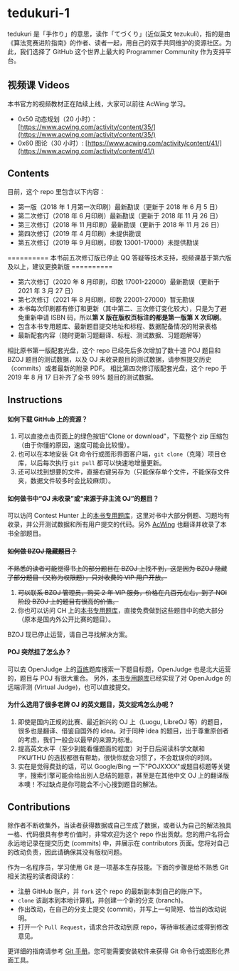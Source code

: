﻿# tedukuri-1
tedukuri 是「手作り」的意思，读作「てづくり」(近似英文 tezukuli)，指的是由《算法竞赛进阶指南》的作者、读者一起，用自己的双手共同维护的资源社区。为此，我们选择了 GitHub 这个世界上最大的 Programmer Community 作为支持平台。

## 视频课 Videos
本书官方的视频教材正在陆续上线，大家可以前往 AcWing 学习。
- 0x50 动态规划（20 小时）： [https://www.acwing.com/activity/content/35/](https://www.acwing.com/activity/content/35/)
- 0x60 图论（30 小时）: [https://www.acwing.com/activity/content/41/](https://www.acwing.com/activity/content/41/)

## Contents
目前，这个 repo 里包含以下内容：
- 第一版（2018 年 1 月第一次印刷）最新勘误（更新于 2018 年 6 月 5 日）
- 第二次修订（2018 年 6 月印刷）最新勘误（更新于 2018 年 11 月 26 日）
- 第三次修订（2018 年 11 月印刷）最新勘误（更新于 2018 年 11 月 26 日）
- 第四次修订（2019 年 4 月印刷）未提供勘误
- 第五次修订（2019 年 9 月印刷，印数 13001-17000）未提供勘误

========== 本书前五次修订版已停止 QQ 答疑等技术支持，视频课基于第六版及以上，建议更换新版 ==========

- 第六次修订（2020 年 8 月印刷，印数 17001-22000）最新勘误（更新于 2021 年 3 月 27 日）
- 第七次修订（2021 年 8 月印刷，印数 22001-27000）暂无勘误
- 本书每次印刷都有修订和更新（其中第二、三次修订变化较大），只是为了避免重新申请 ISBN 码，所以**第 X 版在版权页标注的都是第一版第 X 次印刷**。
- 包含本书专用题库、最新题目提交地址和标程、数据配备情况的附录表格
- 最新配套内容（随时更新习题翻译、标程、测试数据、习题题解等）

相比原书第一版配套光盘，这个 repo 已经先后多次增加了数十道 POJ 题目和 BZOJ 题目的测试数据，以及 OJ 未收录题目的测试数据，请参照提交历史（commits）或者最新的附录 PDF。
相比第四次修订版配套光盘，这个 repo 于 2019 年 8 月 17 日补齐了全书 99% 题目的测试数据。

## Instructions
#### 如何下载 GitHub 上的资源？
1. 可以直接点击页面上的绿色按钮"Clone or download"，下载整个 zip 压缩包（由于你懂的原因，速度可能会比较慢）。
2. 也可以在本地安装 Git 命令行或图形界面客户端，`git clone`（克隆）项目仓库，以后每次执行 `git pull` 都可以快速地增量更新。
3. 还可以找到想要的文件，直接右键另存为（只能保存单个文件，不能保存文件夹，数据文件较多时会比较麻烦）。
#### 如何做书中“OJ 未收录”或“来源于非主流 OJ”的题目？
可以访问 Contest Hunter 上的[本书专用题库](http://contest-hunter.org:83/contest?type=1)，这里对书中大部分例题、习题均有收录，并公开测试数据和所有用户提交的代码。另外 [AcWing](https://www.acwing.com/problem/search/1/?csrfmiddlewaretoken=5es0vcpy4xlqy4BgN1NrRvM2v71SA5MFBx3FxI4fCZaxQYjX2lpKSNmRPfEJmtHs&search_content=%E7%AE%97%E6%B3%95%E7%AB%9E%E8%B5%9B%E8%BF%9B%E9%98%B6%E6%8C%87%E5%8D%97) 也翻译并收录了本书全部题目。
#### ~~如何做 BZOJ 隐藏题目？~~
~~不熟悉的读者可能觉得书上的部分题目在 BZOJ 上找不到，这是因为 BZOJ 隐藏了部分题目（又称为权限题），只对收费的 VIP 用户开放。~~
1. ~~可以联系 BZOJ 管理员，购买 2 年 VIP 服务，价格在几百元左右，到了 NOI 阶段 BZOJ 上的题目有很高的价值。~~
2. 你也可以访问 CH 上的[本书专用题库](http://contest-hunter.org:83/contest?type=1)，直接免费做到这些题目中的绝大部分（原本是国内外公开比赛的题目）。

BZOJ 现已停止运营，请自己寻找解决方案。
#### POJ 突然挂了怎么办？
可以去 OpenJudge 上的[百练](http://bailian.openjudge.cn)题库搜索一下题目标题，OpenJudge 也是北大运营的，题目与 POJ 有很大重合。
另外，[本书专用题库](http://contest-hunter.org:83/contest?type=1)已经实现了对 OpenJudge 的远端评测 (Virtual Judge)，也可以直接提交。
#### 为什么选用了很多老牌 OJ 的英文题目，英文捉鸡怎么办呢？
1. 即使是国内正规的比赛、最近新兴的 OJ 上（Luogu, LibreOJ 等）的题目，很多也是翻译、借鉴自国外的 idea。对于同种 idea 的题目，出于尊重原创者的考虑，我们一般会以最早的来源为标准。
2. 提高英文水平（至少到能看懂题面的程度）对于日后阅读科学文献和 PKU/THU 的选拔都很有帮助，很快你就会习惯了，不会耽误你的时间。
3. 实在是觉得费劲的话，可以 Google/Bing 一下"POJXXXX"或题目标题等关键字，搜索引擎可能会给出别人总结的题意，甚至是在其他中文 OJ 上的翻译版本噢！不过缺点是你可能会不小心搜到题目的解法。

## Contributions
除作者不断收集外，当读者获得数据或自己生成了数据，或者认为自己的解法独具一格、代码很具有参考价值时，非常欢迎为这个 repo 作出贡献。您的用户名将会永远地记录在提交历史 (commits) 中，并展示在 contributors 页面。您将对自己的改动负责，因此请确保其没有版权问题。

作为一名程序员，学习使用 Git 是一项基本生存技能。下面的步骤是给不熟悉 Git 相关流程的读者阅读的：
- 注册 GitHub 账户，并 `fork` 这个 repo 的最新副本到自己的账户下。
- `clone` 该副本到本地计算机，并创建一个新的分支 (branch)。
- 作出改动，在自己的分支上提交 (commit)，并写上一句简短、恰当的改动说明。
- 打开一个 `Pull Request`，请求合并改动到原 repo，等待审核通过或得到修改意见。

更详细的指南请参考 [Git 手册](https://git-scm.com/book/zh/v2/GitHub-%E5%AF%B9%E9%A1%B9%E7%9B%AE%E5%81%9A%E5%87%BA%E8%B4%A1%E7%8C%AE)。您可能需要安装软件来获得 Git 命令行或图形化界面工具。
